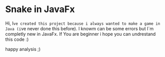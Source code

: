# Snake in JavaFx

Hi,
I`ve created this project because i always wanted to make a game in Java (i`ve never done this before).
I knowm can be some errors but I`m completly new in JavaFx. If You are beginner i hope you
can undrestand this code :)

happy analysis ;)
